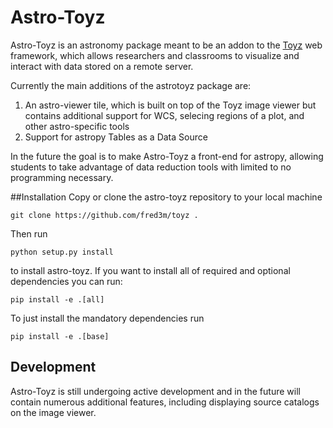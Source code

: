 # Astro-Toyz

Astro-Toyz is an astronomy package meant to be an addon to the [Toyz](https://github.com/fred3m/toyz)
web framework, which allows researchers and classrooms to visualize and interact with data
stored on a remote server.

Currently the main additions of the astrotoyz package are:

1. An astro-viewer tile, which is built on top of the Toyz image viewer but contains additional support for WCS, selecing regions of a plot, and other astro-specific tools
2. Support for astropy Tables as a Data Source

In the future the goal is to make Astro-Toyz a front-end for astropy, allowing students to take
advantage of data reduction tools with limited to no programming necessary.

##Installation
Copy or clone the astro-toyz repository to your local machine

    git clone https://github.com/fred3m/toyz .

Then run 

    python setup.py install

to install astro-toyz. If you want to install all of required and optional dependencies you can run:

    pip install -e .[all]

To just install the mandatory dependencies run

    pip install -e .[base]

## Development
Astro-Toyz is still undergoing active development and in the future will contain numerous additional
features, including displaying source catalogs on the image viewer.